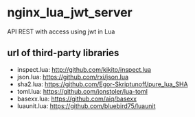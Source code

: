 # nginx_lua_jwt_server

API REST with access using jwt in Lua

## url of third-party libraries

* inspect.lua: http://github.com/kikito/inspect.lua
* json.lua: https://github.com/rxi/json.lua
* sha2.lua: https://github.com/Egor-Skriptunoff/pure_lua_SHA
* toml.lua: https://github.com/jonstoler/lua-toml
* basexx.lua: https://github.com/aiq/basexx
* luaunit.lua: https://github.com/bluebird75/luaunit